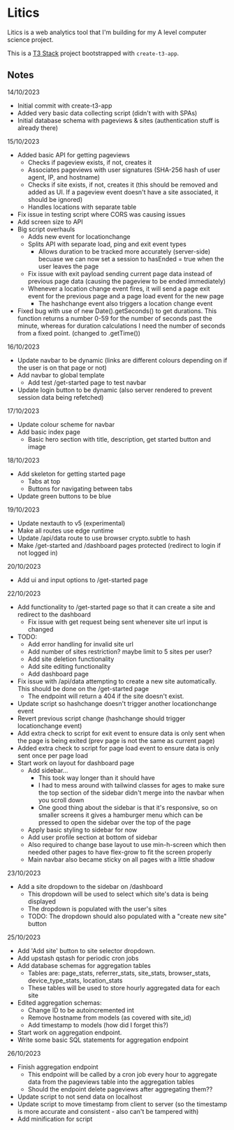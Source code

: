 # Litics

Litics is a web analytics tool that I'm building for my A level computer science project.

This is a [T3 Stack](https://create.t3.gg/) project bootstrapped with `create-t3-app`.

## Notes

14/10/2023

-   Initial commit with create-t3-app
-   Added very basic data collecting script (didn't with with SPAs)
-   Initial database schema with pageviews & sites (authentication stuff is already there)

15/10/2023

-   Added basic API for getting pageviews
    -   Checks if pageview exists, if not, creates it
    -   Associates pageviews with user signatures (SHA-256 hash of user agent, IP, and hostname)
    -   Checks if site exists, if not, creates it (this should be removed and added as UI. If a pageview event doesn't have a site associated, it should be ignored)
    -   Handles locations with separate table
-   Fix issue in testing script where CORS was causing issues
-   Add screen size to API
-   Big script overhauls
    -   Adds new event for locationchange
    -   Splits API with separate load, ping and exit event types
        -   Allows duration to be tracked more accurately (server-side) becuase we can now set a session to hasEnded = true when the user leaves the page
    -   Fix issue with exit payload sending current page data instead of previous page data (causing the pageview to be ended immediately)
    -   Whenever a location change event fires, it will send a page exit event for the previous page and a page load event for the new page
        -   The hashchange event also triggers a location change event
-   Fixed bug with use of new Date().getSeconds() to get durations. This function returns a number 0-59 for the number of seconds past the minute, whereas for duration calculations I need the number of seconds from a fixed point. (changed to .getTime())

16/10/2023

-   Update navbar to be dynamic (links are different colours depending on if the user is on that page or not)
-   Add navbar to global template
    -   Add test /get-started page to test navbar
-   Update login button to be dynamic (also server rendered to prevent session data being refetched)

17/10/2023

-   Update colour scheme for navbar
-   Add basic index page
    -   Basic hero section with title, description, get started button and image

18/10/2023

-   Add skeleton for getting started page
    -   Tabs at top
    -   Buttons for navigating between tabs
-   Update green buttons to be blue

19/10/2023

-   Update nextauth to v5 (experimental)
-   Make all routes use edge runtime
-   Update /api/data route to use browser crypto.subtle to hash
-   Make /get-started and /dashboard pages protected (redirect to login if not logged in)

20/10/2023

-   Add ui and input options to /get-started page

22/10/2023

-   Add functionality to /get-started page so that it can create a site and redirect to the dashboard
    -   Fix issue with get request being sent whenever site url input is changed
-   TODO:
    -   Add error handling for invalid site url
    -   Add number of sites restriction? maybe limit to 5 sites per user?
    -   Add site deletion functionality
    -   Add site editing functionality
    -   Add dashboard page
-   Fix issue with /api/data attempting to create a new site automatically. This should be done on the /get-started page
    -   The endpoint will return a 404 if the site doesn't exist.
-   Update script so hashchange doesn't trigger another locationchange event
-   Revert previous script change (hashchange should trigger locationchange event)
-   Add extra check to script for exit event to ensure data is only sent when the page is being exited (prev page is not the same as current page)
-   Added extra check to script for page load event to ensure data is only sent once per page load
-   Start work on layout for dashboard page
    -   Add sidebar...
        -   This took way longer than it should have
        -   I had to mess around with tailwind classes for ages to make sure the top section of the sidebar didn't merge into the navbar when you scroll down
        -   One good thing about the sidebar is that it's responsive, so on smaller screens it gives a hamburger menu which can be pressed to open the sidebar over the top of the page
    -   Apply basic styling to sidebar for now
    -   Add user profile section at bottom of sidebar
    -   Also required to change base layout to use min-h-screen which then needed other pages to have flex-grow to fit the screen properly
    -   Main navbar also became sticky on all pages with a little shadow

23/10/2023

-   Add a site dropdown to the sidebar on /dashboard
    -   This dropdown will be used to select which site's data is being displayed
    -   The dropdown is populated with the user's sites
    -   TODO: The dropdown should also populated with a "create new site" button

25/10/2023

-   Add 'Add site' button to site selector dropdown.
-   Add upstash qstash for periodic cron jobs
-   Add database schemas for aggregation tables
    -   Tables are: page_stats, referrer_stats, site_stats, browser_stats, device_type_stats, location_stats
    -   These tables will be used to store hourly aggregated data for each site
-   Edited aggregation schemas:
    -   Change ID to be autoincremented int
    -   Remove hostname from models (as covered with site_id)
    -   Add timestamp to models (how did I forget this?)
-   Start work on aggregation endpoint.
-   Write some basic SQL statements for aggregation endpoint

26/10/2023

-   Finish aggregation endpoint
    -   This endpoint will be called by a cron job every hour to aggregate data from the pageviews table into the aggregation tables
    -   Should the endpoint delete pageviews after aggregating them??
-   Update script to not send data on localhost
-   Update script to move timestamp from client to server (so the timestamp is more accurate and consistent - also can't be tampered with)
-   Add minification for script
